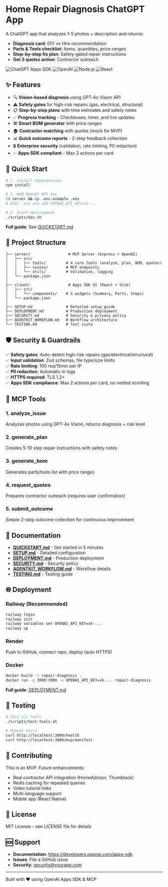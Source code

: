 # Home Repair Diagnosis ChatGPT App

A ChatGPT app that analyzes 1-5 photos + description and returns:
- **Diagnosis card**: DIY vs Hire recommendation
- **Parts & Tools checklist**: Items, quantities, price ranges
- **Step-by-step fix plan**: Safety-gated repair instructions
- **Get 3 quotes action**: Contractor outreach

![ChatGPT Apps SDK](https://img.shields.io/badge/ChatGPT-Apps%20SDK-10a37f?logo=openai)
![OpenAI](https://img.shields.io/badge/OpenAI-GPT--4o-412991?logo=openai)
![Node.js](https://img.shields.io/badge/Node.js-18+-339933?logo=node.js)
![React](https://img.shields.io/badge/React-18-61dafb?logo=react)

## ✨ Features

- 🔍 **Vision-based diagnosis** using GPT-4o Vision API
- ⚠️ **Safety gates** for high-risk repairs (gas, electrical, structural)
- 📋 **Step-by-step plans** with time estimates and safety notes
- ✅ **Progress tracking** - Checkboxes, timer, and live updates
- 🛠️ **Smart BOM generator** with price ranges
- 🏠 **Contractor matching** with quotes (mock for MVP)
- 📊 **Quick outcome reports** - 2-step feedback collection
- 🔒 **Enterprise security** (validation, rate limiting, PII redaction)
- ✅ **Apps SDK compliant** - Max 2 actions per card

## 🚀 Quick Start

```bash
# 1. Install dependencies
npm install

# 2. Add OpenAI API key
cd server && cp .env.example .env
# Edit .env and add OPENAI_API_KEY=sk-...

# 3. Start development
./scripts/dev.sh
```

**Full guide**: See [QUICKSTART.md](./QUICKSTART.md)

## 📁 Project Structure

```
├── server/                 # MCP Server (Express + OpenAI)
│   ├── src/
│   │   ├── tools/         # 4 core tools (analyze, plan, BOM, quotes)
│   │   ├── routes/        # MCP endpoints
│   │   └── utils/         # Validation, logging
│   └── package.json
│
├── client/                 # Apps SDK UI (React + Vite)
│   ├── src/
│   │   └── components/    # 3 widgets (Summary, Parts, Steps)
│   └── package.json
│
├── SETUP.md               # Detailed setup guide
├── DEPLOYMENT.md          # Production deployment
├── SECURITY.md            # Security & privacy policy
├── AGENTKIT_WORKFLOW.md   # Workflow architecture
└── TESTING.md             # Test suite
```

## 🛡️ Security & Guardrails

✅ **Safety gates**: Auto-detect high-risk repairs (gas/electrical/structural)  
✅ **Input validation**: Zod schemas, file type/size limits  
✅ **Rate limiting**: 100 req/15min per IP  
✅ **PII redaction**: Automatic in logs  
✅ **HTTPS required**: TLS 1.2+  
✅ **Apps SDK compliance**: Max 2 actions per card, no nested scrolling

## 🔧 MCP Tools

### 1. analyze_issue
Analyzes photos using GPT-4o Vision, returns diagnosis + risk level

### 2. generate_plan
Creates 5-10 step repair instructions with safety notes

### 3. generate_bom
Generates parts/tools list with price ranges

### 4. request_quotes
Prepares contractor outreach (requires user confirmation)

### 5. submit_outcome
Simple 2-step outcome collection for continuous improvement

## 📖 Documentation

- **[QUICKSTART.md](./QUICKSTART.md)** - Get started in 5 minutes
- **[SETUP.md](./SETUP.md)** - Detailed configuration
- **[DEPLOYMENT.md](./DEPLOYMENT.md)** - Production deployment
- **[SECURITY.md](./SECURITY.md)** - Security policy
- **[AGENTKIT_WORKFLOW.md](./AGENTKIT_WORKFLOW.md)** - Workflow details
- **[TESTING.md](./TESTING.md)** - Testing guide

## 🌐 Deployment

### Railway (Recommended)
```bash
railway login
railway init
railway variables set OPENAI_API_KEY=sk-...
railway up
```

### Render
Push to GitHub, connect repo, deploy (auto HTTPS)

### Docker
```bash
docker build -t repair-diagnosis .
docker run -p 3000:3000 -e OPENAI_API_KEY=sk-... repair-diagnosis
```

**Full guide**: [DEPLOYMENT.md](./DEPLOYMENT.md)

## 🧪 Testing

```bash
# Test all tools
./scripts/test-tools.sh

# Manual tests
curl http://localhost:3000/health
curl http://localhost:3000/mcp/manifest
```

## 🤝 Contributing

This is an MVP. Future enhancements:
- Real contractor API integration (HomeAdvisor, Thumbtack)
- Redis caching for repeated queries
- Video tutorial links
- Multi-language support
- Mobile app (React Native)

## 📝 License

MIT License - see LICENSE file for details

## 🆘 Support

- **Documentation**: https://developers.openai.com/apps-sdk
- **Issues**: File a GitHub issue
- **Security**: security@yourapp.com

---

Built with ❤️ using OpenAI Apps SDK & MCP

